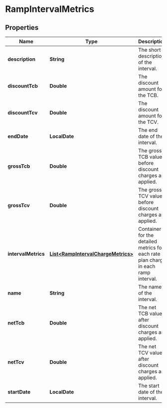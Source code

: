 

# RampIntervalMetrics


## Properties

| Name | Type | Description | Notes |
|------------ | ------------- | ------------- | -------------|
|**description** | **String** | The short description of the interval. |  [optional] |
|**discountTcb** | **Double** | The discount amount for the TCB. |  [optional] |
|**discountTcv** | **Double** | The discount amount for the TCV. |  [optional] |
|**endDate** | **LocalDate** | The end date of the interval. |  [optional] |
|**grossTcb** | **Double** | The gross TCB value before discount charges are applied. |  [optional] |
|**grossTcv** | **Double** | The gross TCV value before discount charges are applied. |  [optional] |
|**intervalMetrics** | [**List&lt;RampIntervalChargeMetrics&gt;**](RampIntervalChargeMetrics.md) | Container for the detailed metrics for each rate plan charge in each ramp interval. |  [optional] |
|**name** | **String** | The name of the interval. |  [optional] |
|**netTcb** | **Double** | The net TCB value after discount charges are applied. |  [optional] |
|**netTcv** | **Double** | The net TCV value after discount charges are applied. |  [optional] |
|**startDate** | **LocalDate** | The start date of the interval. |  [optional] |



